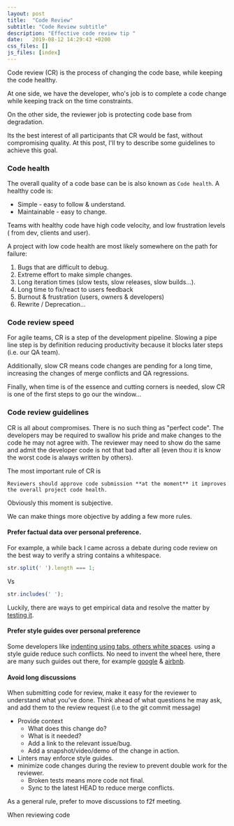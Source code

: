 ```yaml
---
layout: post
title:  "Code Review"
subtitle: "Code Review subtitle"
description: "Effective code review tip "
date:   2019-08-12 14:29:43 +0200
css_files: []
js_files: [index]
---
```


Code review (CR) is the process of changing the code base, while keeping the code healthy.

At one side, we have the developer, who's job is to complete a code change while
keeping track on the time constraints.

On the other side, the reviewer job is protecting code base from degradation.

Its the best interest of all participants that CR would be fast, without compromising quality.
At this post, I'll try to describe some guidelines to achieve this goal.

### Code health

The overall quality of a code base can be is also known as `Code health`.
A healthy code is:

- Simple - easy to follow & understand.
- Maintainable - easy to change.

Teams with healthy code have high code velocity, and low frustration levels (
from dev, clients and user).

A project with low code health are most likely somewhere on the path for failure:

1. Bugs that are difficult to debug.
2. Extreme effort to make simple changes.
3. Long iteration times (slow tests, slow releases, slow builds...).
4. Long time to fix/react to users feedback
5. Burnout & frustration (users, owners & developers)
6. Rewrite / Deprecation...

### Code review speed

For agile teams, CR is a step of the development pipeline. Slowing a pipe line step
is by definition reducing productivity because it blocks later steps (i.e. our QA team).

Additionally, slow CR means code changes are pending for a long time, increasing
the changes of merge conflicts and QA regressions.

Finally, when time is of the essence and cutting corners is needed, slow CR is one of
the first steps to go our the window...

### Code review guidelines

CR is all about compromises. There is no such thing as "perfect code".
The developers may be required to swallow his pride and make changes to the code
he may not agree with. The reviewer may need to show do the same and admit the
developer code is not that bad after all (even thou it is know the worst code is
always written by others).

The most important rule of CR is

    Reviewers should approve code submission **at the moment** it improves the overall project code health.

Obviously this moment is subjective.

We can make things more objective by adding a few more rules.

#### Prefer factual data over personal preference.

For example, a while back I came across a debate during code review on the best
way to verify a string contains a whitespace.

```javascript
str.split(' ').length === 1;
```

Vs

```javascript
str.includes(' ');
```

Luckily, there are ways to get empirical data and resolve the matter by [testing it](https://jsperf.com/string-split-vs-includes).

#### Prefer style guides over personal preference

Some developers like [indenting using tabs, others white spaces](https://www.youtube.com/watch?v=SsoOG6ZeyUI).
using a style guide reduce such conflicts. No need to invent the wheel here, there are
many such guides out there, for example [google](http://google.github.io/styleguide/) & [airbnb](https://github.com/airbnb).

#### Avoid long discussions

When submitting code for review, make it easy for the reviewer to understand what
you've done. Think ahead of what questions he may ask, and add them to the review
request (i.e to the git commit message)

- Provide context
  - What does this change do?
  - What is it needed?
  - Add a link to the relevant issue/bug.
  - Add a snapshot/video/demo of the change in action.
- Linters may enforce style guides.
- minimize code changes during the review to prevent double work for the reviewer.
  - Broken tests means more code not final.
  - Sync to the latest HEAD to reduce merge conflicts.

As a general rule, prefer to move discussions to f2f meeting.

When reviewing code
